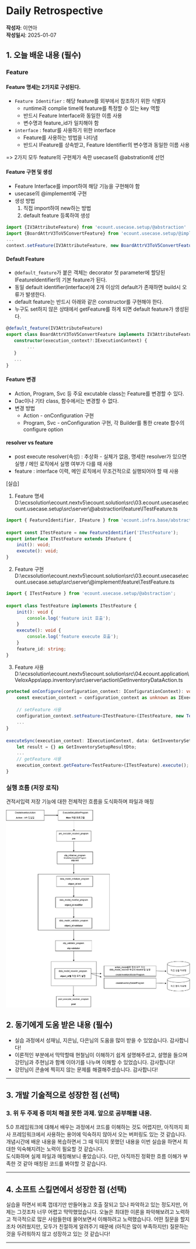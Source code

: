 # Daily Retrospective  
**작성자**: 이연아  
**작성일시**: 2025-01-07  

## 1. 오늘 배운 내용 (필수)  
### Feature
#### Feature 명세는 2가지로 구성된다.
- `Feature Identifier` : 해당 feature를 외부에서 참조하기 위한 식별자
	- runtime과 complie time에 feature를 특정할 수 있는 key 역할
	- 반드시 Feature Interface와 동일한 이름 사용
	- 변수명과 feature_id가 일치해야 함
- `interface` : featur를 사용하기 위한 interface
	- Feature를 사용하는 방법을 나타냄
	- 반드시 IFeature를 상속받고, Feature Identifier의 변수명과 동일한 이름 사용

=> 2가지 모두 feature의 구현체가 속한 usecase의 @abstration에 선언

#### Feature 구현 및 생성
- Feature Interface를 import하여 해당 기능을 구현해야 함
- usecase의 @implement에 구현
- 생성 방법
	1. 직접 import하여 new하는 방법
	2. default feature 등록하여 생성

```typescript
import {IV3AttributeFeature} from 'ecount.usecase.setup/@abstraction'
import {BoardAttrV3ToV5ConvertFeature} from 'ecount.usecase.setup/@implement'
...
context.setFeature(IV3AttributeFeature, new BoardAttrV3ToV5ConvertFeature(context));
```

#### Default Feature
- `@default_feature`가 붙은 객체는 decorator 첫 parameter에 할당된 IFeatureIdentifier의 기본 feature가 된다.
- 동일 default identifier(interface)에 2개 이상의 default가 존재하면 build시 오류가 발생한다.
- default feature는 반드시 아래와 같은 constructor를 구현해야 한다.
- 누구도 set하지 않은 상태에서 getFeature를 하게 되면 default feature가 생성된다.
```typescript
@default_feature(IV3AttributeFeature)
export class BoardAttrV3ToV5ConvertFeature implements IV3AttributeFeature {
   constructor(execution_context?:IExecutionContext) {
        ...
   }	
   ...
}
```

#### Feature 변경
- Action, Program, Svc 등 주요 excutable class는 Feature를 변경할 수 있다.
- Dac이나 기타 class, 함수에서는 변경할 수 없다.
- 변경 방법
	- Action - onConfiguration 구현
	- Program, Svc - onConfiguration 구현, 각 Builder를 통한 create 함수의 configure option

#### resolver vs feature
- post execute resolver(속성) : 추상화 - 실체가 없음, 명세한 resolver가 있으면 실행 / 메인 로직에서 실행 여부가 다를 때 사용
- feature : interface 이력, 메인 로직에서 무조건적으로 실행되어야 할 때 사용

[실습]
1. Feature 명세
D:\ecxsolution\ecount.nextv5\ecount.solution\src\03.ecount.usecase\ecount.usecase.setup\src\server\\@abstraction\feature\ITestFeature.ts
```typescript
import { FeatureIdentifier, IFeature } from 'ecount.infra.base/abstraction';

export const ITestFeature = new FeatureIdentifier('ITestFeature');
export interface ITestFeature extends IFeature {
	init(): void;
	execute(): void;
}
```

2. Feature 구현
D:\ecxsolution\ecount.nextv5\ecount.solution\src\03.ecount.usecase\ecount.usecase.setup\src\server\\@implement\feature\TestFeature.ts
```typescript
import { ITestFeature } from 'ecount.usecase.setup/@abstraction';

export class TestFeature implements ITestFeature {
	init(): void {
		console.log('feature init 호출');
	}
	execute(): void {
		console.log('feature execute 호출');
	}
	feature_id: string;
}
```

3. Feature 사용
D:\ecxsolution\ecount.nextv5\ecount.solution\src\04.ecount.application\VeloxApps\app.inventory\src\server\action\GetInventoryDataAction.ts
```typescript
protected onConfigure(configuration_context: IConfigurationContext): void {
	const execution_context = configuration_context as unknown as IExecutionContext;

	// setFeature 사용
	configuration_context.setFeature<ITestFeature>(ITestFeature, new TestFeature());
	...
}

executeSync(execution_context: IExecutionContext, data: GetInventorySetupRequestDto): GetInventorySetupResultDto {
	let result = {} as GetInventorySetupResultDto;
	...
	// getFeature 사용
	execution_context.getFeature<TestFeature>(ITestFeature).execute();
}
```

### 실행 흐름 (저장 로직)
견적서입력 저장 기능에 대한 전체적인 흐름을 도식화하며 파일과 매칭

<img src="../ref/250107_이연아_image.jpg">

## 2. 동기에게 도움 받은 내용 (필수)
- 실습 과정에서 성재님, 지은님, 다은님의 도움을 많이 받을 수 있었습니다. 감사합니다!
- 이론적인 부분에서 막막할때 현철님이 이해하기 쉽게 설명해주셨고, 설명을 들으며 강민님과 주현님과 함께 이야기를 나누며 이해할 수 있었습니다. 감사합니다!
- 강민님이 콘솔에 찍히지 않는 문제를 해결해주셨습니다. 감사합니다!

---

## 3. 개발 기술적으로 성장한 점 (선택)
### 3. 위 두 주제 중 미처 해결 못한 과제. 앞으로 공부해볼 내용.
5.0 프레임워크에 대해서 배우는 과정에서 코드를 이해하는 것도 어렵지만, 아직까지 회사 프레임워크에서 사용하는 용어에 익숙하지 않아서 오는 버퍼링도 있는 것 같습니다. 개념시간에 배운 내용을 복습하면서 그 때 익히지 못했던 내용을 이번 실습을 하면서 최대한 익숙해지려는 노력이 필요할 것 같습니다. </br>
도식화하며 실제 파일과 매칭해보니 좋았습니다. 다만, 아직까진 정확한 흐름 이해가 부족한 것 같아 매칭된 코드를 봐야할 것 같습니다.

---

## 4. 소프트 스킬면에서 성장한 점  (선택)  
실습을 하면서 비록 껍데기만 만들어놓고 호출 잘되고 있나 파악하고 있는 정도지만, 어제는 그것조차 너무 어렵고 막막했었습니다. 오늘은 최대한 이론을 파악해보려고 노력하고 적극적으로 많은 사람들한테 물어보면서 이해하려고 노력했습니다. 어떤 질문을 할지조차 어려웠지만, 모두가 친절하게 알려주기 때문에 (아직은 많이 부족하지만) 질문하는 것을 두려워하지 않고 성장하고 있는 것 같습니다!   

---